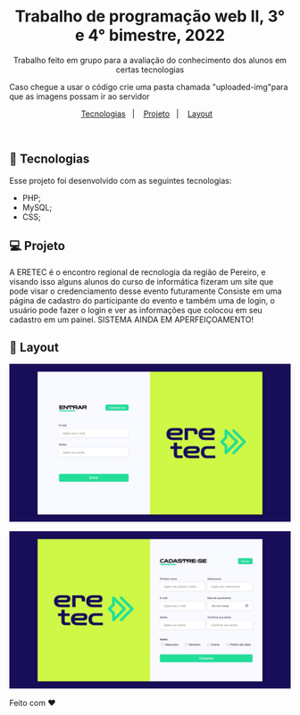 <h1 align="center"> Trabalho de programação web II, 3° e 4° bimestre, 2022 </h1>

<p align="center">
    Trabalho feito em grupo para a avaliação do conhecimento dos alunos em certas tecnologias
</p>

<p>Caso chegue a usar o código crie uma pasta chamada "uploaded-img"para que as imagens possam ir ao servidor</p>

<p align="center">
  <a href="#-tecnologias">Tecnologias</a>&nbsp;&nbsp;&nbsp;|&nbsp;&nbsp;&nbsp;
  <a href="#-projeto">Projeto</a>&nbsp;&nbsp;&nbsp;|&nbsp;&nbsp;&nbsp;
  <a href="#-layout">Layout</a>&nbsp;&nbsp;&nbsp;
</p>

<br>

## 🚀 Tecnologias

Esse projeto foi desenvolvido com as seguintes tecnologias:

- PHP;
- MySQL;
- CSS;

## 💻 Projeto

A ERETEC é o encontro regional de recnologia da região de Pereiro, e visando isso alguns alunos do curso de informática fizeram um site que pode visar o credenciamento desse evento futuramente
Consiste em uma página de cadastro do participante do evento e também uma de login, o usuário pode fazer o login e ver as informações que colocou em seu cadastro em um painel. 
SISTEMA AINDA EM APERFEIÇOAMENTO!

## 🔖 Layout

<p align="center">
  <img alt="License" src="assets/img-readme/pagina-login.jpeg">
</p>
<p align="center">
  <img alt="License" src="assets/img-readme/pagina-cadastro.jpeg">
</p>

Feito com ♥  
